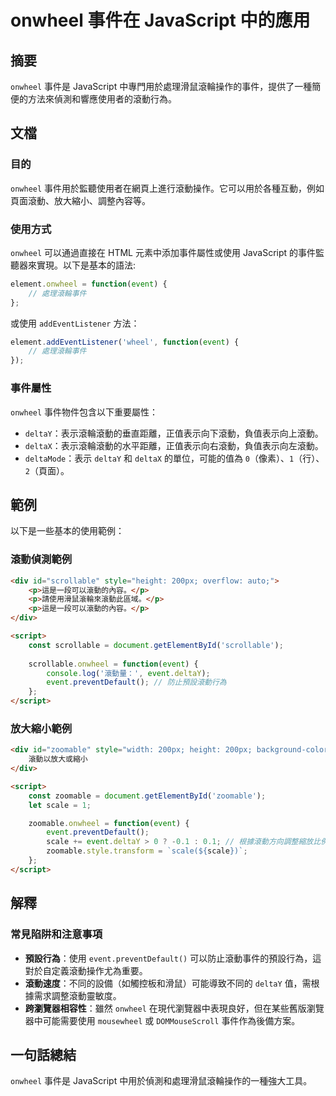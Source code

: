 <!--
Meta Description: # onwheel 事件在 JavaScript 中的應用 ## 摘要 `onwheel` 事件是 JavaScript 中專門用於處理滑鼠滾輪操作的事件，提供了一種簡便的方法來偵測和響應使用者的滾動行為。 ## 文檔 ### 目的 `onwheel` 事件用於監聽使用者在網頁上進行滾動操作。它可以...
Meta Keywords: onwheel, event, javascript, deltay, zoomable
-->

# onwheel 事件在 JavaScript 中的應用

## 摘要
`onwheel` 事件是 JavaScript 中專門用於處理滑鼠滾輪操作的事件，提供了一種簡便的方法來偵測和響應使用者的滾動行為。

## 文檔
### 目的
`onwheel` 事件用於監聽使用者在網頁上進行滾動操作。它可以用於各種互動，例如頁面滾動、放大縮小、調整內容等。

### 使用方式
`onwheel` 可以通過直接在 HTML 元素中添加事件屬性或使用 JavaScript 的事件監聽器來實現。以下是基本的語法:

```javascript
element.onwheel = function(event) {
    // 處理滾輪事件
};
```

或使用 `addEventListener` 方法：

```javascript
element.addEventListener('wheel', function(event) {
    // 處理滾輪事件
});
```

### 事件屬性
`onwheel` 事件物件包含以下重要屬性：

- `deltaY`：表示滾輪滾動的垂直距離，正值表示向下滾動，負值表示向上滾動。
- `deltaX`：表示滾輪滾動的水平距離，正值表示向右滾動，負值表示向左滾動。
- `deltaMode`：表示 `deltaY` 和 `deltaX` 的單位，可能的值為 `0`（像素）、`1`（行）、`2`（頁面）。

## 範例
以下是一些基本的使用範例：

### 滾動偵測範例

```html
<div id="scrollable" style="height: 200px; overflow: auto;">
    <p>這是一段可以滾動的內容。</p>
    <p>請使用滑鼠滾輪來滾動此區域。</p>
    <p>這是一段可以滾動的內容。</p>
</div>

<script>
    const scrollable = document.getElementById('scrollable');
    
    scrollable.onwheel = function(event) {
        console.log('滾動量：', event.deltaY);
        event.preventDefault(); // 防止預設滾動行為
    };
</script>
```

### 放大縮小範例

```html
<div id="zoomable" style="width: 200px; height: 200px; background-color: lightblue;">
    滾動以放大或縮小
</div>

<script>
    const zoomable = document.getElementById('zoomable');
    let scale = 1;

    zoomable.onwheel = function(event) {
        event.preventDefault();
        scale += event.deltaY > 0 ? -0.1 : 0.1; // 根據滾動方向調整縮放比例
        zoomable.style.transform = `scale(${scale})`;
    };
</script>
```

## 解釋
### 常見陷阱和注意事項
- **預設行為**：使用 `event.preventDefault()` 可以防止滾動事件的預設行為，這對於自定義滾動操作尤為重要。
- **滾動速度**：不同的設備（如觸控板和滑鼠）可能導致不同的 `deltaY` 值，需根據需求調整滾動靈敏度。
- **跨瀏覽器相容性**：雖然 `onwheel` 在現代瀏覽器中表現良好，但在某些舊版瀏覽器中可能需要使用 `mousewheel` 或 `DOMMouseScroll` 事件作為後備方案。

## 一句話總結
`onwheel` 事件是 JavaScript 中用於偵測和處理滑鼠滾輪操作的一種強大工具。